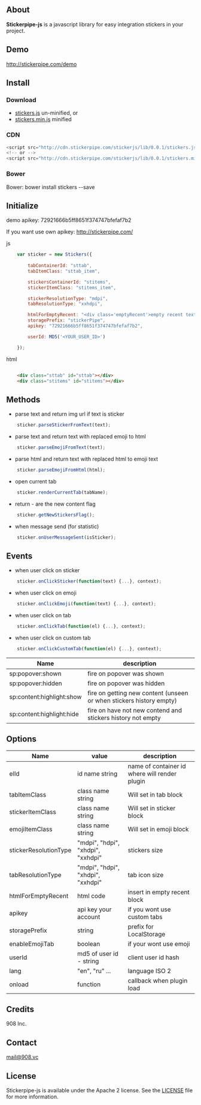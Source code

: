 ## About

**Stickerpipe-js** is a javascript library for easy integration stickers in your project.

## Demo

http://stickerpipe.com/demo


## Install

### Download

- [stickers.js](https://github.com/908Inc/stickerpipe-js/raw/master/dist/stickers.js)  un-minified, or
- [stickers.min.js](https://github.com/908Inc/stickerpipe-js/raw/master/dist/stickers.min.js) minified 

### CDN

```js
<script src="http://cdn.stickerpipe.com/stickerjs/lib/0.0.1/stickers.js"></script>
<!-- or -->
<script src="http://cdn.stickerpipe.com/stickerjs/lib/0.0.1/stickers.min.js"></script>
```

### Bower


Bower: bower install stickers --save





## Initialize

demo apikey: 72921666b5ff8651f374747bfefaf7b2

If you want use own apikey: http://stickerpipe.com/

js
```js
    var sticker = new Stickers({
        
        tabContainerId: "sttab",
        tabItemClass: "sttab_item",

        stickersContainerId: "stitems",
        stickerItemClass: "stitems_item",

        stickerResolutionType: "mdpi",
        tabResolutionType: "xxhdpi",

        htmlForEmptyRecent: "<div class='emptyRecent'>empty recent text</div>",
        storagePrefix: "stickerPipe",
        apikey: "72921666b5ff8651f374747bfefaf7b2",

        userId: MD5('<YOUR_USER_ID>')

    });
```

html
```html

    <div class="sttab" id="sttab"></div>
    <div class="stitems" id="stitems"></div>
```


## Methods

-  parse text and return img url if text is sticker
```js
    sticker.parseStickerFromText(text);
```

-  parse text and return text with replaced emoji to html
```js
    sticker.parseEmojiFromText(text);
```

-  parse html and return text with replaced html to emoji text
```js
    sticker.parseEmojiFromHtml(html);
```

-  open current tab
```js
    sticker.renderCurrentTab(tabName);
```

- return - are the new content flag

```js
    sticker.getNewStickersFlag();
```

- when message send (for statistic)

```js
    sticker.onUserMessageSent(isSticker);
```



## Events

- when user click on sticker
    
```js
    sticker.onClickSticker(function(text) {...}, context);
```

- when user click on emoji

```js
    sticker.onClickEmoji(function(text) {...}, context);
```

- when user click on tab
    
```js
    sticker.onClickTab(function(el) {...}, context);
```

- when user click on custom tab
    
```js
    sticker.onClickCustomTab(function(el) {...}, context);
```

| Name                      |  description                                                        |
| ------------------------- | ------------------------------------------------------------------- |
| sp:popover:shown          | fire on popover was shown                                           |
| sp:popover:hidden         | fire on popover was hidden                                          |
| sp:content:highlight:show | fire on getting new content (unseen or when stickers history empty) |
| sp:content:highlight:hide | fire on have not new contend and stickers history not empty         |


## Options


| Name                  | value                             |  description                                  |
| --------------------- | --------------------------------- | --------------------------------------------- |
| elId                  | id name string                    | name of container id where will render plugin |
| tabItemClass          | class name string                 | Will set in tab block                         |
| stickerItemClass      | class name string                 | Will set in sticker block                     |
| emojiItemClass        | class name string                 | Will set in emoji block                       |
| stickerResolutionType | "mdpi", "hdpi", "xhdpi", "xxhdpi" | stickers size                                 |
| tabResolutionType     | "mdpi", "hdpi", "xhdpi", "xxhdpi" | tab icon size                                 |
| htmlForEmptyRecent    | html code                         | insert in empty recent block                  |
| apikey                | api key your account              | if you wont use custom tabs                   |
| storagePrefix         | string                            | prefix for LocalStorage                       |
| enableEmojiTab        | boolean                           | if your wont use emoji                        |
| userId                | md5 of user id - string           | client user id hash                           |
| lang                  | "en", "ru" ...                    | language ISO 2                                |
| onload                | function                          | callback when plugin load                     |


## Credits

908 Inc.

## Contact

mail@908.vc



## License

Stickerpipe-js is available under the Apache 2 license. See the [LICENSE](LICENSE) file for more information.